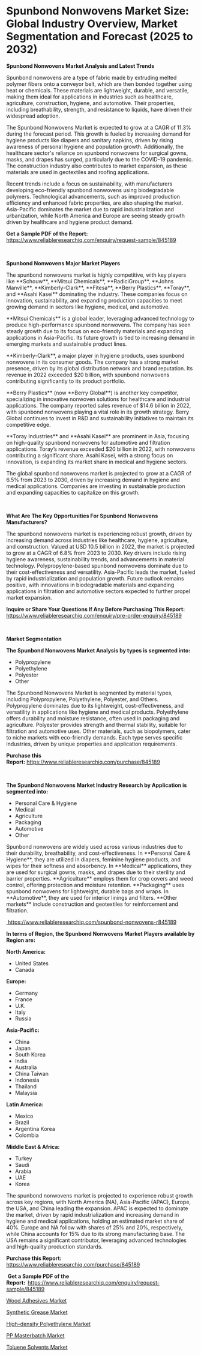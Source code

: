 <p><h1>Spunbond Nonwovens Market Size: Global Industry Overview, Market Segmentation and Forecast (2025 to 2032)</h1></p><p><strong>Spunbond Nonwovens Market Analysis and Latest Trends</strong></p>
<p><p>Spunbond nonwovens are a type of fabric made by extruding melted polymer fibers onto a conveyor belt, which are then bonded together using heat or chemicals. These materials are lightweight, durable, and versatile, making them ideal for applications in industries such as healthcare, agriculture, construction, hygiene, and automotive. Their properties, including breathability, strength, and resistance to liquids, have driven their widespread adoption.</p><p>The Spunbond Nonwovens Market is expected to grow at a CAGR of 11.3% during the forecast period. This growth is fueled by increasing demand for hygiene products like diapers and sanitary napkins, driven by rising awareness of personal hygiene and population growth. Additionally, the healthcare sector's reliance on spunbond nonwovens for surgical gowns, masks, and drapes has surged, particularly due to the COVID-19 pandemic. The construction industry also contributes to market expansion, as these materials are used in geotextiles and roofing applications.</p><p>Recent trends include a focus on sustainability, with manufacturers developing eco-friendly spunbond nonwovens using biodegradable polymers. Technological advancements, such as improved production efficiency and enhanced fabric properties, are also shaping the market. Asia-Pacific dominates the market due to rapid industrialization and urbanization, while North America and Europe are seeing steady growth driven by healthcare and hygiene product demand.</p></p>
<p><strong>Get a Sample PDF of the Report:&nbsp;</strong> <a href="https://www.reliableresearchiq.com/enquiry/request-sample/845189?utm_campaign=1088&utm_medium=2&utm_source=Github&utm_content=ia&utm_term=26012025&utm_id=spunbond-nonwovens">https://www.reliableresearchiq.com/enquiry/request-sample/845189</a></p>
<p>&nbsp;</p>
<p><strong>Spunbond Nonwovens Major Market Players</strong></p>
<p><p>The spunbond nonwovens market is highly competitive, with key players like **Schouw**, **Mitsui Chemicals**, **RadiciGroup**, **Johns Manville**, **Kimberly-Clark**, **Fitesa**, **Berry Plastics**, **Toray**, and **Asahi Kasei** dominating the industry. These companies focus on innovation, sustainability, and expanding production capacities to meet growing demand in sectors like hygiene, medical, and automotive.</p><p>**Mitsui Chemicals** is a global leader, leveraging advanced technology to produce high-performance spunbond nonwovens. The company has seen steady growth due to its focus on eco-friendly materials and expanding applications in Asia-Pacific. Its future growth is tied to increasing demand in emerging markets and sustainable product lines.</p><p>**Kimberly-Clark**, a major player in hygiene products, uses spunbond nonwovens in its consumer goods. The company has a strong market presence, driven by its global distribution network and brand reputation. Its revenue in 2022 exceeded $20 billion, with spunbond nonwovens contributing significantly to its product portfolio.</p><p>**Berry Plastics** (now **Berry Global**) is another key competitor, specializing in innovative nonwoven solutions for healthcare and industrial applications. The company reported sales revenue of $14.6 billion in 2022, with spunbond nonwovens playing a vital role in its growth strategy. Berry Global continues to invest in R&D and sustainability initiatives to maintain its competitive edge.</p><p>**Toray Industries** and **Asahi Kasei** are prominent in Asia, focusing on high-quality spunbond nonwovens for automotive and filtration applications. Toray’s revenue exceeded $20 billion in 2022, with nonwovens contributing a significant share. Asahi Kasei, with a strong focus on innovation, is expanding its market share in medical and hygiene sectors.</p><p>The global spunbond nonwovens market is projected to grow at a CAGR of 6.5% from 2023 to 2030, driven by increasing demand in hygiene and medical applications. Companies are investing in sustainable production and expanding capacities to capitalize on this growth.</p></p>
<p>&nbsp;</p>
<p><strong>What Are The Key Opportunities For Spunbond Nonwovens Manufacturers?</strong></p>
<p><p>The spunbond nonwovens market is experiencing robust growth, driven by increasing demand across industries like healthcare, hygiene, agriculture, and construction. Valued at USD 10.5 billion in 2022, the market is projected to grow at a CAGR of 6.8% from 2023 to 2030. Key drivers include rising hygiene awareness, sustainability trends, and advancements in material technology. Polypropylene-based spunbond nonwovens dominate due to their cost-effectiveness and versatility. Asia-Pacific leads the market, fueled by rapid industrialization and population growth. Future outlook remains positive, with innovations in biodegradable materials and expanding applications in filtration and automotive sectors expected to further propel market expansion.</p></p>
<p><strong>Inquire or Share Your Questions If Any Before Purchasing This Report:</strong> <a href="https://www.reliableresearchiq.com/enquiry/pre-order-enquiry/845189?utm_campaign=1088&utm_medium=2&utm_source=Github&utm_content=ia&utm_term=26012025&utm_id=spunbond-nonwovens">https://www.reliableresearchiq.com/enquiry/pre-order-enquiry/845189</a></p>
<p>&nbsp;</p>
<p><strong>Market Segmentation</strong></p>
<p><strong>The Spunbond Nonwovens Market Analysis by types is segmented into:</strong></p>
<p><ul><li>Polypropylene</li><li>Polyethylene</li><li>Polyester</li><li>Other</li></ul></p>
<p><p>The Spunbond Nonwovens Market is segmented by material types, including Polypropylene, Polyethylene, Polyester, and Others. Polypropylene dominates due to its lightweight, cost-effectiveness, and versatility in applications like hygiene and medical products. Polyethylene offers durability and moisture resistance, often used in packaging and agriculture. Polyester provides strength and thermal stability, suitable for filtration and automotive uses. Other materials, such as biopolymers, cater to niche markets with eco-friendly demands. Each type serves specific industries, driven by unique properties and application requirements.</p></p>
<p><strong>Purchase this Report:&nbsp;</strong><a href="https://www.reliableresearchiq.com/purchase/845189?utm_campaign=1088&utm_medium=2&utm_source=Github&utm_content=ia&utm_term=26012025&utm_id=spunbond-nonwovens">https://www.reliableresearchiq.com/purchase/845189</a></p>
<p>&nbsp;</p>
<p><strong>The Spunbond Nonwovens Market Industry Research by Application is segmented into:</strong></p>
<p><ul><li>Personal Care & Hygiene</li><li>Medical</li><li>Agriculture</li><li>Packaging</li><li>Automotive</li><li>Other</li></ul></p>
<p><p>Spunbond nonwovens are widely used across various industries due to their durability, breathability, and cost-effectiveness. In **Personal Care & Hygiene**, they are utilized in diapers, feminine hygiene products, and wipes for their softness and absorbency. In **Medical** applications, they are used for surgical gowns, masks, and drapes due to their sterility and barrier properties. **Agriculture** employs them for crop covers and weed control, offering protection and moisture retention. **Packaging** uses spunbond nonwovens for lightweight, durable bags and wraps. In **Automotive**, they are used for interior linings and filters. **Other markets** include construction and geotextiles for reinforcement and filtration.</p></p>
<p><a href="https://www.reliableresearchiq.com/spunbond-nonwovens-r845189?utm_campaign=1088&utm_medium=2&utm_source=Github&utm_content=ia&utm_term=26012025&utm_id=spunbond-nonwovens">&nbsp;https://www.reliableresearchiq.com/spunbond-nonwovens-r845189</a></p>
<p><strong>In terms of Region, the Spunbond Nonwovens Market Players available by Region are:</strong></p>
<p>
    <p> <strong> North America: </strong>
        <ul>
            <li>United States</li>
            <li>Canada</li>
        </ul>
        </p> 
    <p> <strong> Europe: </strong>
        <ul>
            <li>Germany</li>
            <li>France</li>
            <li>U.K.</li>
            <li>Italy</li>
            <li>Russia</li>
        </ul>
        </p> 
    <p> <strong> Asia-Pacific: </strong>
        <ul>
            <li>China</li>
            <li>Japan</li>
            <li>South Korea</li>
            <li>India</li>
            <li>Australia</li>
            <li>China Taiwan</li>
            <li>Indonesia</li>
            <li>Thailand</li>
            <li>Malaysia</li>
        </ul>
        </p> 
    <p> <strong> Latin America: </strong>
        <ul>
            <li>Mexico</li>
            <li>Brazil</li>
            <li>Argentina Korea</li>
            <li>Colombia</li>
        </ul>
        </p> 
    <p> <strong> Middle East & Africa: </strong>
        <ul>
            <li>Turkey</li>
            <li>Saudi</li>
            <li>Arabia</li>
            <li>UAE</li>
            <li>Korea</li>
        </ul>
    </p>
    </p>
<p><p>The spunbond nonwovens market is projected to experience robust growth across key regions, with North America (NA), Asia-Pacific (APAC), Europe, the USA, and China leading the expansion. APAC is expected to dominate the market, driven by rapid industrialization and increasing demand in hygiene and medical applications, holding an estimated market share of 40%. Europe and NA follow with shares of 25% and 20%, respectively, while China accounts for 15% due to its strong manufacturing base. The USA remains a significant contributor, leveraging advanced technologies and high-quality production standards.</p></p>
<p><strong>Purchase this Report: </strong><a href="https://www.reliableresearchiq.com/purchase/845189?utm_campaign=1088&utm_medium=2&utm_source=Github&utm_content=ia&utm_term=26012025&utm_id=spunbond-nonwovens">https://www.reliableresearchiq.com/purchase/845189</a></p>
<p>&nbsp;<strong>Get a Sample PDF of the Report:&nbsp;&nbsp;</strong><a href="https://www.reliableresearchiq.com/enquiry/request-sample/845189?utm_campaign=1088&utm_medium=2&utm_source=Github&utm_content=ia&utm_term=26012025&utm_id=spunbond-nonwovens">https://www.reliableresearchiq.com/enquiry/request-sample/845189</a></p>
<p><strong></strong></p>
<p><p><a href="https://github.com/taxyevgwlle/Market-Research-Report-List-1/blob/main/wood-adhesives-market.md?utm_campaign=1088&utm_medium=2&utm_source=Github&utm_content=ia&utm_term=26012025&utm_id=spunbond-nonwovens">Wood Adhesives Market</a></p><p><a href="https://github.com/kaqiewan/Market-Research-Report-List-1/blob/main/synthetic-grease-market.md?utm_campaign=1088&utm_medium=2&utm_source=Github&utm_content=ia&utm_term=26012025&utm_id=spunbond-nonwovens">Synthetic Grease Market</a></p><p><a href="https://github.com/dingharhouma/Market-Research-Report-List-1/blob/main/high-density-polyethylene-market.md?utm_campaign=1088&utm_medium=2&utm_source=Github&utm_content=ia&utm_term=26012025&utm_id=spunbond-nonwovens">High-density Polyethylene Market</a></p><p><a href="https://github.com/ezahdyre/Market-Research-Report-List-1/blob/main/pp-masterbatch-market.md?utm_campaign=1088&utm_medium=2&utm_source=Github&utm_content=ia&utm_term=26012025&utm_id=spunbond-nonwovens">PP Masterbatch Market</a></p><p><a href="https://github.com/verikaahova/Market-Research-Report-List-1/blob/main/toluene-solvents-market.md?utm_campaign=1088&utm_medium=2&utm_source=Github&utm_content=ia&utm_term=26012025&utm_id=spunbond-nonwovens">Toluene Solvents Market</a></p></p>